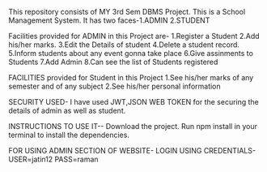 This repository consists of MY 3rd Sem DBMS Project.
This is a School Management System.
It has two faces-1.ADMIN  2.STUDENT

Facilities provided for ADMIN in this Project are-
1.Register a Student
2.Add his/her marks.
3.Edit the Details of student
4.Delete a student record.
5.Inform students about any event gonna take place
6.Give assinments to Students
7.Add Admin
8.Can see the list of Students registered

FACILITIES provided for Student in this Project
1.See his/her marks of any semester and of any subject
2.See his/her personal information

SECURITY USED-
I have used JWT,JSON WEB TOKEN for the securing the details of admin as well as student.

INSTRUCTIONS TO USE IT--
Download the project.
Run npm install in your terminal to install the dependencies.

FOR USING ADMIN SECTION OF WEBSITE-
LOGIN USING CREDENTIALS-USER=jatin12
                        PASS=raman




